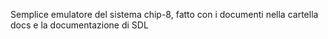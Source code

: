 Semplice emulatore del sistema chip-8, fatto con i documenti nella cartella docs e la documentazione di SDL
